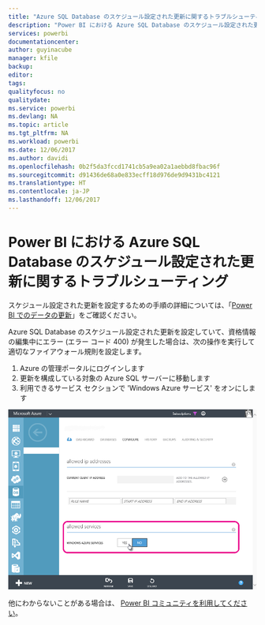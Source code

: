 ```yaml
---
title: "Azure SQL Database のスケジュール設定された更新に関するトラブルシューティング"
description: "Power BI における Azure SQL Database のスケジュール設定された更新に関するトラブルシューティング"
services: powerbi
documentationcenter: 
author: guyinacube
manager: kfile
backup: 
editor: 
tags: 
qualityfocus: no
qualitydate: 
ms.service: powerbi
ms.devlang: NA
ms.topic: article
ms.tgt_pltfrm: NA
ms.workload: powerbi
ms.date: 12/06/2017
ms.author: davidi
ms.openlocfilehash: 0b2f5da3fccd1741cb5a9ea02a1aebbd8fbac96f
ms.sourcegitcommit: d91436de68a0e833ecff18d976de9d9431bc4121
ms.translationtype: HT
ms.contentlocale: ja-JP
ms.lasthandoff: 12/06/2017
---
```

# <a name="troubleshooting-scheduled-refresh-for-azure-sql-databases-in-power-bi"></a>Power BI における Azure SQL Database のスケジュール設定された更新に関するトラブルシューティング
スケジュール設定された更新を設定するための手順の詳細については、「[Power BI でのデータの更新](refresh-data.md)」をご確認ください。

Azure SQL Database のスケジュール設定された更新を設定していて、資格情報の編集中にエラー (エラー コード 400) が発生した場合は、次の操作を実行して適切なファイアウォール規則を設定します。

1. Azure の管理ポータルにログインします
2. 更新を構成している対象の Azure SQL サーバーに移動します
3. 利用できるサービス セクションで 'Windows Azure サービス' をオンにします

![](media/service-admin-troubleshooting-scheduled-refresh-azure-sql-databases/azurerefresh.png)  

他にわからないことがある場合は、 [Power BI コミュニティを利用してください](http://community.powerbi.com/)。

